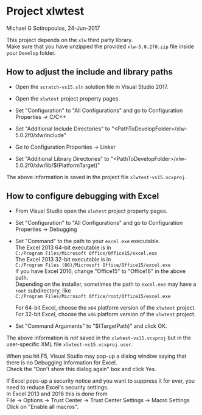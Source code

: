 Project xlwtest
===============
Michael G Sotiropoulos, 24-Jun-2017

This project depends on the `xlw` third party library.  
Make sure that you have unzipped the provided `xlw-5.0.2f0.zip` file inside your `Develop` folder.


How to adjust the include and library paths
-------------------------------------------

* Open the `scratch-vs15.sln` solution file in Visual Studio 2017.
* Open the `xlwtest` project property pages.
* Set "Configuration" to "All Configurations" and go to Configuration Properties -> C/C++
* Set "Additional Include Directories" to "\<PathToDevelopFolder\>/xlw-5.0.2f0/xlw/include"

* Go to Configuration Properties -> Linker
* Set "Additional Library Directories" to "\<PathToDevelopFolder\>/xlw-5.0.2f0/xlw/lib/$(PlatformTarget)"

The above information is saved in the project file `xlwtest-vs15.vcxproj`.

How to configure debugging with Excel
-------------------------------------

* From Visual Studio open the `xlwtest` project property pages.
* Set "Configuration" to "All Configurations" and go to Configuration Properties -> Debugging
* Set "Command" to the path to your `excel.exe` executable.  
	The Excel 2013 64-bit executable is in  
	`C:/Program Files/Microsoft Office/Office15/excel.exe`  
	The Excel 2013 32-bit executable is in  
	`C:/Program Files (86)/Microsoft Office/Office15/excel.exe`  
	If you have Excel 2016, change "Office15" to "Office16" in the above path.  
	Depending on the installer, sometimes the path to `excel.exe` may have a `root` subdirectory, like  
	`C:/Program Files/Microsoft Office/root/Office15/excel.exe`

	For 64-bit Excel, choose the `x64` platform version of the `xlwtest` project. 
	For 32-bit Excel, choose the `x86` platform version of the `xlwtest` project. 	
	
* Set "Command Arguments" to "$(TargetPath)" and click OK.

The above information is *not* saved in the `xlwtest-vs15.vcxproj` but in the user-specific XML file `xlwtest-vs15.vcxproj.user`.

When you hit F5, Visual Studio may pop-up a dialog window saying that there is no Debugging Information for Excel.  
Check the "Don't show this dialog again" box and click Yes.

If Excel pops-up a security notice and you want to suppress it for ever, you need to reduce Excel's security settings.  
In Excel 2013 and 2016 this is done from  
File -> Options -> Trust Center -> Trust Center Settings -> Macro Settings  
Click on "Enable all macros".
